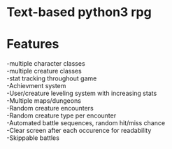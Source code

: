 # Text-based python3 rpg  
  
# Features  
-multiple character classes  
-multiple creature classes  
-stat tracking throughout game  
-Achievment system  
-User/creature leveling system with increasing stats  
-Multiple maps/dungeons  
-Random creature encounters  
-Random creature type per encounter  
-Automated battle sequences, random hit/miss chance  
-Clear screen after each occurence for readability  
-Skippable battles  
